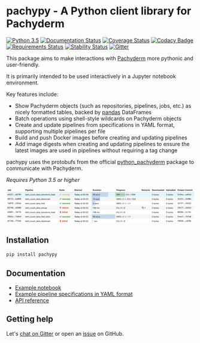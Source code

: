 # pachypy - A Python client library for Pachyderm

[![Python 3.5](https://img.shields.io/badge/python-3.5+-blue.svg)](#)
[![Documentation Status](https://readthedocs.org/projects/pachypy/badge/?version=latest)](https://pachypy.readthedocs.io/en/latest/?badge=latest)
[![Coverage Status](https://img.shields.io/codecov/c/github/itssimon/pachypy.svg)](https://codecov.io/gh/itssimon/pachypy)
[![Codacy Badge](https://img.shields.io/codacy/grade/889241976fca40a18591be7db43698fe.svg)](https://app.codacy.com/app/itssimon/pachypy)
[![Requirements Status](https://requires.io/github/itssimon/pachypy/requirements.svg?branch=master)](https://requires.io/github/itssimon/pachypy/requirements/?branch=master)
[![Stability Status](https://img.shields.io/badge/stability-alpha-yellow.svg)](#)
[![Gitter](https://badges.gitter.im/pachypy/community.svg)](https://gitter.im/pachypy/community)

This package aims to make interactions with [Pachyderm](https://github.com/pachyderm/pachyderm) more pythonic and user-friendly.

It is primarily intended to be used interactively in a Jupyter notebook environment.

Key features include:

- Show Pachyderm objects (such as repositories, pipelines, jobs, etc.) as nicely formatted tables, backed by [pandas](https://github.com/pandas-dev/pandas) DataFrames
- Batch operations using shell-style wildcards on Pachyderm objects
- Create and update pipelines from specifications in YAML format, supporting multiple pipelines per file
- Build and push Docker images before creating and updating pipelines
- Add image digests when creating and updating pipelines to ensure the latest images are used in pipelines without requiring a tag change

pachypy uses the protobufs from the official [python_pachyderm](https://github.com/pachyderm/python-pachyderm) package to communicate with Pachyderm.

*Requires Python 3.5 or higher*

![PrettyPachydermClient.list_jobs()](examples/list_jobs_screenshot.png?raw=true)

## Installation

```bash
pip install pachypy
```

## Documentation

- [Example notebook](https://github.com/itssimon/pachypy/blob/master/examples/usage.ipynb)
- [Example pipeline specifications in YAML format](https://github.com/itssimon/pachypy/blob/master/examples/pipelines.yaml)
- [API reference](https://pachypy.readthedocs.io/en/latest/index.html)

## Getting help

Let's [chat on Gitter](https://gitter.im/pachypy/community) or open an [issue](https://github.com/itssimon/pachypy/issues) on GitHub.
